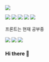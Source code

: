 <img src="https://capsule-render.vercel.app/api?type=slice&color=87ceeb&height=300&section=header&text=Hong%20Gi%20Yoon%20Git%20&fontSize=90&animation=twinkling" />
	
<img src="https://img.shields.io/badge/java-007396?style=for-the-badge&logo=java&logoColor=white"> <img src="https://img.shields.io/badge/spring-81c147?style=for-the-badge&logo=spring&logoColor=white"> <img src="https://img.shields.io/badge/mybatis-81c147?style=for-the-badge&logo=mybatis&logoColor=white"> <img src="https://img.shields.io/badge/mariaDB-003545?style=for-the-badge&logo=mariaDB&logoColor=white"> <img src="https://img.shields.io/badge/JPA-003545?style=for-the-badge&logo=JPA&logoColor=white">
<br></br>
프론트는 현재 공부중
<br></br>
<img src="https://img.shields.io/badge/html-003545?style=for-the-badge&logo=html&logoColor=white"> <img src="https://img.shields.io/badge/css-003545?style=for-the-badge&logo=css&logoColor=white"> <img src="https://img.shields.io/badge/javascript-003545?style=for-the-badge&logo=javascript&logoColor=white">

### Hi there 👋


<!--
**awsd456/awsd456** is a ✨ _special_ ✨ repository because its `README.md` (this file) appears on your GitHub profile.

Here are some ideas to get you started:

- 🔭 I’m currently working on ...
- 🌱 I’m currently learning ...
- 👯 I’m looking to collaborate on ...
- 🤔 I’m looking for help with ...
- 💬 Ask me about ...
- 📫 How to reach me: ...
- 😄 Pronouns: ...
- ⚡ Fun fact: ...
-->
